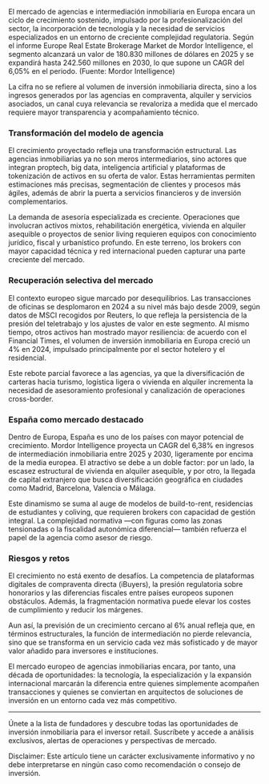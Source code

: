 <!--meta
{
  "title": "El negocio de la intermediación inmobiliaria en Europa crecerá un 6% anual hasta 2030",
  "slug": "negocio-intermediacion-2030",
  "source": "euronews",
  "published_at": "2025-10-02","category":"institucional", 
  "hero_image": "https://raw.githubusercontent.com/MercadoVI/newsappri/main/news/2025-10-02/intermediacion-inmobiliaria-europa-2030.webp",
  "summary": "El mercado de agencias e intermediación inmobiliaria en Europa encara un ciclo de crecimiento sostenido.",
  "tags": ["mercado","lujo","europa"]
}
-->
El mercado de agencias e intermediación inmobiliaria en Europa encara un ciclo de crecimiento sostenido, impulsado por la profesionalización del sector, la incorporación de tecnología y la necesidad de servicios especializados en un entorno de creciente complejidad regulatoria. Según el informe Europe Real Estate Brokerage Market de Mordor Intelligence, el segmento alcanzará un valor de 180.830 millones de dólares en 2025 y se expandirá hasta 242.560 millones en 2030, lo que supone un CAGR del 6,05% en el periodo. (Fuente: Mordor Intelligence)

La cifra no se refiere al volumen de inversión inmobiliaria directa, sino a los ingresos generados por las agencias en compraventa, alquiler y servicios asociados, un canal cuya relevancia se revaloriza a medida que el mercado requiere mayor transparencia y acompañamiento técnico.

### Transformación del modelo de agencia

El crecimiento proyectado refleja una transformación estructural. Las agencias inmobiliarias ya no son meros intermediarios, sino actores que integran proptech, big data, inteligencia artificial y plataformas de tokenización de activos en su oferta de valor. Estas herramientas permiten estimaciones más precisas, segmentación de clientes y procesos más ágiles, además de abrir la puerta a servicios financieros y de inversión complementarios.

La demanda de asesoría especializada es creciente. Operaciones que involucran activos mixtos, rehabilitación energética, vivienda en alquiler asequible o proyectos de senior living requieren equipos con conocimiento jurídico, fiscal y urbanístico profundo. En este terreno, los brokers con mayor capacidad técnica y red internacional pueden capturar una parte creciente del mercado.

### Recuperación selectiva del mercado

El contexto europeo sigue marcado por desequilibrios. Las transacciones de oficinas se desplomaron en 2024 a su nivel más bajo desde 2009, según datos de MSCI recogidos por Reuters, lo que refleja la persistencia de la presión del teletrabajo y los ajustes de valor en este segmento. Al mismo tiempo, otros activos han mostrado mayor resiliencia: de acuerdo con el Financial Times, el volumen de inversión inmobiliaria en Europa creció un 4% en 2024, impulsado principalmente por el sector hotelero y el residencial.

Este rebote parcial favorece a las agencias, ya que la diversificación de carteras hacia turismo, logística ligera o vivienda en alquiler incrementa la necesidad de asesoramiento profesional y canalización de operaciones cross-border.

### España como mercado destacado

Dentro de Europa, España es uno de los países con mayor potencial de crecimiento. Mordor Intelligence proyecta un CAGR del 6,38% en ingresos de intermediación inmobiliaria entre 2025 y 2030, ligeramente por encima de la media europea. El atractivo se debe a un doble factor: por un lado, la escasez estructural de vivienda en alquiler asequible, y por otro, la llegada de capital extranjero que busca diversificación geográfica en ciudades como Madrid, Barcelona, Valencia o Málaga.

Este dinamismo se suma al auge de modelos de build-to-rent, residencias de estudiantes y coliving, que requieren brokers con capacidad de gestión integral. La complejidad normativa —con figuras como las zonas tensionadas o la fiscalidad autonómica diferencial— también refuerza el papel de la agencia como asesor de riesgo.

### Riesgos y retos

El crecimiento no está exento de desafíos. La competencia de plataformas digitales de compraventa directa (iBuyers), la presión regulatoria sobre honorarios y las diferencias fiscales entre países europeos suponen obstáculos. Además, la fragmentación normativa puede elevar los costes de cumplimiento y reducir los márgenes.

Aun así, la previsión de un crecimiento cercano al 6% anual refleja que, en términos estructurales, la función de intermediación no pierde relevancia, sino que se transforma en un servicio cada vez más sofisticado y de mayor valor añadido para inversores e instituciones.

El mercado europeo de agencias inmobiliarias encara, por tanto, una década de oportunidades: la tecnología, la especialización y la expansión internacional marcarán la diferencia entre quienes simplemente acompañen transacciones y quienes se conviertan en arquitectos de soluciones de inversión en un entorno cada vez más competitivo.

---

Únete a la lista de fundadores y descubre todas las oportunidades de inversión inmobiliaria para el inversor retail. Suscríbete y accede a análisis exclusivos, alertas de operaciones y perspectivas de mercado.

Disclaimer: Este artículo tiene un carácter exclusivamente informativo y no debe interpretarse en ningún caso como recomendación o consejo de inversión.
